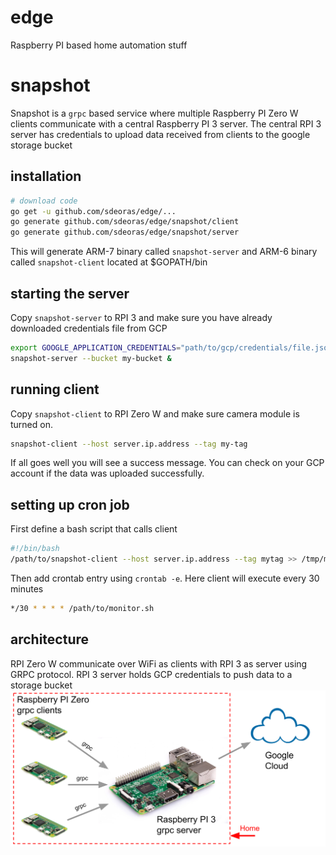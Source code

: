 # edge
Raspberry PI based home automation stuff

# snapshot
Snapshot is a `grpc` based service where multiple Raspberry PI Zero W clients communicate
with a central Raspberry PI 3 server. The central RPI 3
server has credentials to upload data received from clients
to the google storage bucket

## installation
```bash
# download code
go get -u github.com/sdeoras/edge/...
go generate github.com/sdeoras/edge/snapshot/client
go generate github.com/sdeoras/edge/snapshot/server
```
This will generate ARM-7 binary called `snapshot-server` and ARM-6 binary called
`snapshot-client` located at $GOPATH/bin

## starting the server
Copy `snapshot-server` to RPI 3 and make sure you have already downloaded credentials file
from GCP
```bash
export GOOGLE_APPLICATION_CREDENTIALS="path/to/gcp/credentials/file.json"
snapshot-server --bucket my-bucket &
```

## running client
Copy `snapshot-client` to RPI Zero W and make sure camera module is turned on.
```bash
snapshot-client --host server.ip.address --tag my-tag
```
If all goes well you will see a success message. You can check on your GCP account if the data
was uploaded successfully.

## setting up cron job
First define a bash script that calls client
```bash
#!/bin/bash
/path/to/snapshot-client --host server.ip.address --tag mytag >> /tmp/monitor.log
```
Then add crontab entry using `crontab -e`. Here client will execute every 30 minutes
```bash
*/30 * * * * /path/to/monitor.sh
```

## architecture
RPI Zero W communicate over WiFi as clients with RPI 3 as server using GRPC protocol. RPI 3 server holds GCP
credentials to push data to a storage bucket
![snapshotArch](https://raw.githubusercontent.com/sdeoras/edge/master/images/snapshot.png)